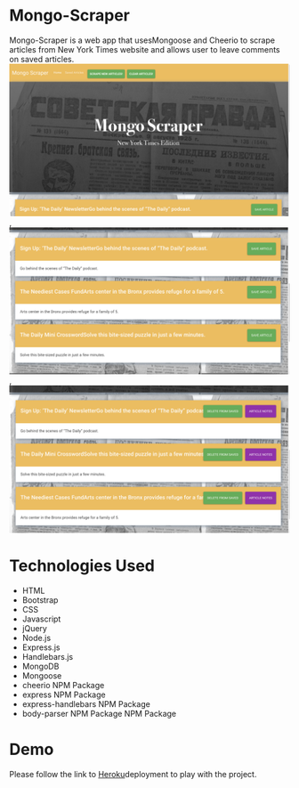 # Mongo-Scraper
Mongo-Scraper is a web app that usesMongoose and Cheerio to scrape articles from New York Times website and allows user to leave comments on saved articles.
![](public/images/2.png),![](public/images/3.png),![](public/images/4.png)
# Technologies Used
- HTML
- Bootstrap
- CSS
- Javascript
- jQuery
- Node.js
- Express.js
- Handlebars.js
- MongoDB
- Mongoose
- cheerio NPM Package
- express NPM Package
- express-handlebars NPM Package
- body-parser NPM Package NPM Package
# Demo
Please follow the link to [Heroku](https://mongo-scraper2019.herokuapp.com/)deployment to play with the project.
